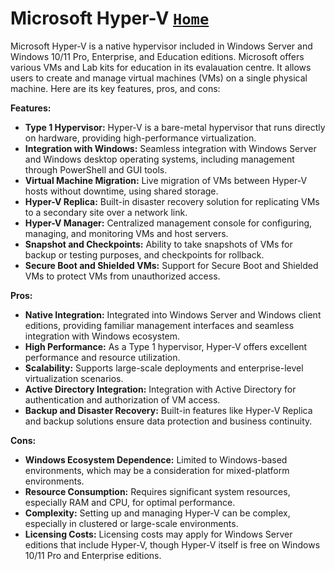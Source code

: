 # **Microsoft Hyper-V**     [`Home`](https://github.com/rajeevlraman)<br>

Microsoft Hyper-V is a native hypervisor included in Windows Server and Windows 10/11 Pro, Enterprise, and Education editions. Microsoft offers various VMs and Lab kits for education in its evalauation centre. It allows users to create and manage virtual machines (VMs) on a single physical machine. Here are its key features, pros, and cons:

**Features:**
- **Type 1 Hypervisor:** Hyper-V is a bare-metal hypervisor that runs directly on hardware, providing high-performance virtualization.
- **Integration with Windows:** Seamless integration with Windows Server and Windows desktop operating systems, including management through PowerShell and GUI tools.
- **Virtual Machine Migration:** Live migration of VMs between Hyper-V hosts without downtime, using shared storage.
- **Hyper-V Replica:** Built-in disaster recovery solution for replicating VMs to a secondary site over a network link.
- **Hyper-V Manager:** Centralized management console for configuring, managing, and monitoring VMs and host servers.
- **Snapshot and Checkpoints:** Ability to take snapshots of VMs for backup or testing purposes, and checkpoints for rollback.
- **Secure Boot and Shielded VMs:** Support for Secure Boot and Shielded VMs to protect VMs from unauthorized access.

**Pros:**
- **Native Integration:** Integrated into Windows Server and Windows client editions, providing familiar management interfaces and seamless integration with Windows ecosystem.
- **High Performance:** As a Type 1 hypervisor, Hyper-V offers excellent performance and resource utilization.
- **Scalability:** Supports large-scale deployments and enterprise-level virtualization scenarios.
- **Active Directory Integration:** Integration with Active Directory for authentication and authorization of VM access.
- **Backup and Disaster Recovery:** Built-in features like Hyper-V Replica and backup solutions ensure data protection and business continuity.

**Cons:**
- **Windows Ecosystem Dependence:** Limited to Windows-based environments, which may be a consideration for mixed-platform environments.
- **Resource Consumption:** Requires significant system resources, especially RAM and CPU, for optimal performance.
- **Complexity:** Setting up and managing Hyper-V can be complex, especially in clustered or large-scale environments.
- **Licensing Costs:** Licensing costs may apply for Windows Server editions that include Hyper-V, though Hyper-V itself is free on Windows 10/11 Pro and Enterprise editions.
